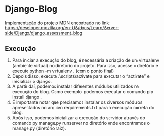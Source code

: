 # Django-Blog
Implementação do projeto MDN encontrado no link: https://developer.mozilla.org/en-US/docs/Learn/Server-side/Django/django_assessment_blog

## Execução
1. Para iniciar a execução do blog, é necessária a criação de um virtualenv (ambiente virtual) no diretório do projeto. Para isso, acesse o diretório e execute  python -m virtualenv . (com o ponto final)
2. Depois disso, execute .\scripts\activate para executar o “activate” e inicializar o django.
3. A partir daí, podemos instalar diferentes módulos utilizados na execução do blog. Como exemplo, podemos executar o comando  pip install django .
4. É importante notar que precisamos instalar os diversos módulos apresentados no arquivo requirements.txt para a execução correta do blog.
5. Após isso, podemos inicializar a execução do servidor através do comando  py manage.py runserver no diretório onde encontramos o manage.py (diretório raiz).
